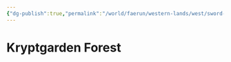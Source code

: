 ```yaml
---
{"dg-publish":true,"permalink":"/world/faerun/western-lands/west/sword-coast/kryptgarden-forest/"}
---
```



# Kryptgarden Forest
